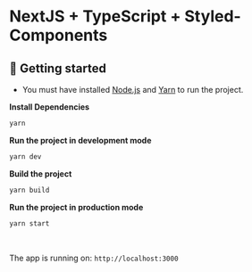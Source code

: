 # NextJS + TypeScript + Styled-Components

## :rocket: Getting started

- You must have installed [Node.js](https://nodejs.org/en/) and [Yarn](https://yarnpkg.com/) to run the project.

**Install Dependencies**

```bash
yarn
```

**Run the project in development mode**

```bash
yarn dev
```

**Build the project**

```bash
yarn build
```

**Run the project in production mode**

```bash
yarn start
```

<br />

The app is running on: `http://localhost:3000`
